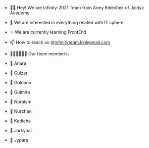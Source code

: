 - 🤩👋 Hey! We are Infinity-2021 Team from Army Kelechek of Jyldyz Academy
- 👀 We are interested in everything related with IT sphere
- 💥 We are currently learning FrontEnd 
- 📫 How to reach us @infinityteam.kk@gmail.com
- 👱🏾‍♀️👨🏾‍🦱 Our team members: 

- 🙋 Anara  
- 🙋 Gulzar
- 🙋 Guldana
- 💁 Gulmira
- 💁 Nuraiym
- 💁 Nurzhan
- 🙋 Kadicha
- 🙋 Jarkynai
- 🙋 Jypara

<!---
Infinity-2021/Infinity-2021 is a ✨ special ✨ repository because its `README.md` (this file) appears on your GitHub profile.
You can click the Preview link to take a look at your changes.
--->
